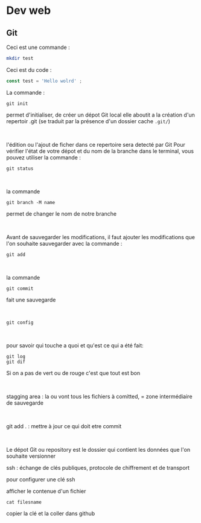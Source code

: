 # Dev web

## Git 

Ceci est une commande :
``` bash
mkdir test
````


Ceci est du code : 

```javascript
const test = 'Hello wolrd' ;
````

La commande :
````
git init
````
permet d'initialiser, de créer un dépot Git local
elle aboutit a la création d'un repertoir .git
(se traduit par la présence d'un dossier cache `.git/`)

&nbsp;

l'édition ou l'ajout de ficher dans ce repertoire sera detecté par Git
Pour vérifier l'état de votre dépot et du nom de la branche dans le terminal, vous pouvez utiliser la commande : 
````
git status
````
&nbsp;

la commande
```
git branch -M name
```
permet de changer le nom de notre branche

&nbsp;

Avant de sauvegarder les modifications, il faut ajouter les modifications que l'on souhaite sauvegarder avec la commande : 

````
git add
````



&nbsp;

la commande 
````
git commit
````
fait une sauvegarde


&nbsp;


```
git config
```

&nbsp;

pour savoir qui touche a quoi et qu'est ce qui a été fait: 
````
git log
git dif
````

Si on a pas de vert ou de rouge c'est que tout est bon

&nbsp;

stagging area : la ou vont tous les fichiers à comitted, = zone intermédiaire de sauvegarde

&nbsp;

git add . : mettre à jour ce qui doit etre commit

&nbsp;

Le dépot Git ou repository est le dossier qui contient les données que l'on souhaite versionner

ssh : échange de clés publiques, protocole de chiffrement et de transport

pour configurer une clé ssh 


afficher le contenue d'un fichier 

````
cat filesname
````

copier la clé et la coller dans github